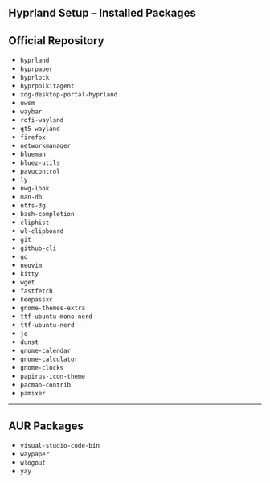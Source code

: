 ## Hyprland Setup – Installed Packages

## Official Repository
- `hyprland`
- `hyprpaper`
- `hyprlock`
- `hyprpolkitagent`
- `xdg-desktop-portal-hyprland`
- `uwsm`
- `waybar`
- `rofi-wayland`
- `qt5-wayland`
- `firefox`
- `networkmanager`
- `blueman`
- `bluez-utils`
- `pavucontrol`
- `ly`
- `nwg-look`
- `man-db`
- `ntfs-3g`
- `bash-completion`
- `cliphist`
- `wl-clipboard`
- `git`
- `github-cli`
- `go`
- `neovim`
- `kitty`
- `wget`
- `fastfetch`
- `keepassxc`
- `gnome-themes-extra`
- `ttf-ubuntu-mono-nerd`
- `ttf-ubuntu-nerd`
- `jq`
- `dunst`
- `gnome-calendar`
- `gnome-calculator`
- `gnome-clocks`
- `papirus-icon-theme`
- `pacman-contrib`
- `pamixer`

---

## AUR Packages
- `visual-studio-code-bin`
- `waypaper`
- `wlogout`
- `yay`